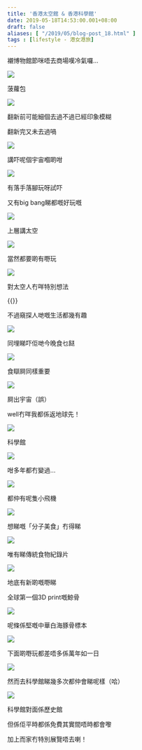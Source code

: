 ```yaml
---
title: '香港太空館 & 香港科學館'
date: 2019-05-18T14:53:00.001+08:00
draft: false
aliases: [ "/2019/05/blog-post_18.html" ]
tags : [lifestyle - 港女港旅]
---
```


襯博物館節咪唔去商場嘆冷氣囉…

![](https://1.bp.blogspot.com/-g9HYn4GuNsM/XN-hhbmvxsI/AAAAAAAAJRE/Gcw6FWmwZ1oHtvwXkyuv07kkTu06Xc4WwCLcBGAs/s640/IMG_20190518_115705.jpg)

菠蘿包

![](https://4.bp.blogspot.com/-_6HQvcoNGXg/XN-ivjQkSZI/AAAAAAAAJRM/5sJ7mRpNlWsSrs66d3wxHNKEWFjSVZL2gCLcBGAs/s640/IMG_20190518_112537.jpg)

翻新前可能細個去過不過已經印象模糊

翻新完又未去過喎

![](https://1.bp.blogspot.com/-CxRMpnQpvPM/XN-jEcMDzrI/AAAAAAAAJRU/SqMz55ran3clUPiMmLIIr_6rjz90NnDhACLcBGAs/s640/IMG_20190518_114029.jpg)

講吓呢個宇宙嗰啲咁

![](https://1.bp.blogspot.com/-vW1pQuVFRx4/XN-jtGs8ZEI/AAAAAAAAJRc/j1v2LXCCPkUWkshPpDAvrilvzIDD2WY_gCLcBGAs/s640/IMG_20190518_114120.jpg)

有落手落腳玩呀試吓

又有big bang睇都嘅好玩嘅

![](https://4.bp.blogspot.com/-927K-R3B7P8/XN-k7yV8PnI/AAAAAAAAJRk/EqxdNB4rh1AsVBQnh5Fmu71xZJJgOqM4ACLcBGAs/s640/IMG_20190518_112809.jpg)

上層講太空

![](https://2.bp.blogspot.com/-_lWdZYvmWz8/XN-lZoBsF9I/AAAAAAAAJRs/WVxtDtjH9ykP-IxctKgQemV2fX5wYI3owCLcBGAs/s640/IMG_20190518_112953.jpg)

當然都要啲有嘢玩

![](https://3.bp.blogspot.com/-rrbebVLSrD0/XN-lmZcbCPI/AAAAAAAAJRw/fpvTnz9NJqMPLVXT2AsyH10GwdfirHUAACLcBGAs/s640/IMG_20190518_112906.jpg)

對太空人冇咩特別想法

{{<youtube wdvO4lQr5Pc>}}

不過窺探人哋嘅生活都幾有趣

![](https://4.bp.blogspot.com/-T-7k8B6DBGc/XN-mlWWaC0I/AAAAAAAAJR8/Nmjll0Wz7iMVOhpQfF-p5L5ebBRhsAtKQCLcBGAs/s640/IMG_20190518_113315.jpg)

同埋睇吓佢哋今晚食乜餸

![](https://3.bp.blogspot.com/-2pMNSIZsz3I/XN-mwZQEG9I/AAAAAAAAJSA/Qgc0Bj3Fr5cYvhu9Lpxl7mNQ0Ryvvy5bwCLcBGAs/s640/IMG_20190518_113241.jpg)

食瞓屙同樣重要

![](https://2.bp.blogspot.com/-uQkl13UT6lA/XN-nDMySnLI/AAAAAAAAJSM/vbsRgoLK4ro1UB0MC8UcBEgmVpHwc0ZmwCLcBGAs/s640/IMG_20190518_113235.jpg)

屙出宇宙（誤）

well冇咩我都係返地球先！

![](https://3.bp.blogspot.com/-6Pd2tlq1P1Y/XN-nx4w8AsI/AAAAAAAAJSU/CR-RGRQ_HaAU4aUg1rC6MD8NXuJTG86FACLcBGAs/s640/IMG_20190518_132800.jpg)

科學館

![](https://3.bp.blogspot.com/-jWR5QtVG0JE/XN-oBKcv7cI/AAAAAAAAJSY/JRBL2H1-CJgxX7GSTGYAHUG2O_vb8c25wCLcBGAs/s640/IMG_20190518_123014.jpg)

咁多年都冇變過…

![](https://3.bp.blogspot.com/-GB7zJJtMnAE/XN-oPJy602I/AAAAAAAAJSg/kDAR5Pvy7pYpQXoyGyQM0JtnY_gYzhbCwCLcBGAs/s640/IMG_20190518_124014.jpg)

都仲有呢隻小飛機

![](https://1.bp.blogspot.com/-MXcizHGIpa8/XN-oiElkbEI/AAAAAAAAJSs/deCfK5t6Y8ccMryALrI1JbVdzL9kZ2gSACLcBGAs/s640/IMG_20190518_124337.jpg)

想睇嘅「分子美食」冇得睇

![](https://2.bp.blogspot.com/-7ao8ag671Jg/XN-ouJErwbI/AAAAAAAAJSw/IbMF53TjR9EMdJusF1O-kGF8G2aEQhDDACLcBGAs/s640/IMG_20190518_123635.jpg)

唯有睇傳統食物紀錄片

![](https://1.bp.blogspot.com/-AkbYfC1JoGg/XN-pDbePnBI/AAAAAAAAJS4/FGjNRItgCHkAzYRh1cSwNSR248mkrky0wCLcBGAs/s640/IMG_20190518_124741.jpg)

地底有新啲嘅嘢睇

全球第一個3D print嘅鯨骨

![](https://2.bp.blogspot.com/-1dqoF_DHO3E/XN-pwH1-c_I/AAAAAAAAJTA/_5wBX034k6wT_RKFr-x9swxDGxJkP-fSgCLcBGAs/s640/IMG_20190518_124819.jpg)

呢條係堅嘅中華白海豚骨標本

![](https://3.bp.blogspot.com/-6VBrhxEC7b8/XN-qPMpMweI/AAAAAAAAJTI/DQSIehMB7dU8qKM2mZwypia2XzQXKWUWACLcBGAs/s640/IMG_20190518_125013.jpg)

下面啲嘢玩都差唔多係萬年如一日

![](https://2.bp.blogspot.com/-4dTLRXQP6aM/XN-qf_dI1yI/AAAAAAAAJTQ/Yozgy7nqV0MB9jMlVtc5dJT9QrE6AWWowCLcBGAs/s640/IMG_20190518_130427.jpg)

然而去科學館睇幾多次都仲會睇呢樣（哈）

![](https://3.bp.blogspot.com/-jAB26g0NCSo/XN-q_1U9rnI/AAAAAAAAJTY/IkkmCRdEovQ55OUVuMnISbE_mK-D02fUACLcBGAs/s640/IMG_20190518_132815.jpg)

科學館對面係歷史館

但係佢平時都係免費其實間唔時都會嚟

加上而家冇特別展覽唔去喇！